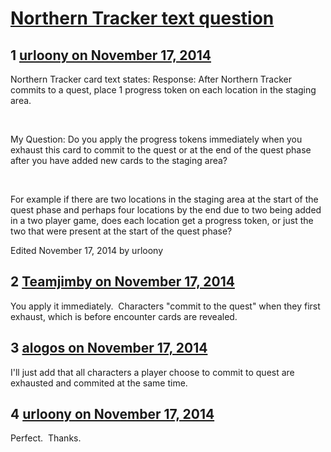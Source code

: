 # [Northern Tracker text question](https://community.fantasyflightgames.com/topic/127237-northern-tracker-text-question/)

## 1 [urloony on November 17, 2014](https://community.fantasyflightgames.com/topic/127237-northern-tracker-text-question/?do=findComment&comment=1336781)

Northern Tracker card text states: Response: After Northern Tracker commits to a quest, place 1 progress token on each location in the staging area.

 

My Question: Do you apply the progress tokens immediately when you exhaust this card to commit to the quest or at the end of the quest phase after you have added new cards to the staging area?  

 

For example if there are two locations in the staging area at the start of the quest phase and perhaps four locations by the end due to two being added in a two player game, does each location get a progress token, or just the two that were present at the start of the quest phase?

Edited November 17, 2014 by urloony

## 2 [Teamjimby on November 17, 2014](https://community.fantasyflightgames.com/topic/127237-northern-tracker-text-question/?do=findComment&comment=1336806)

You apply it immediately.  Characters "commit to the quest" when they first exhaust, which is before encounter cards are revealed.

## 3 [alogos on November 17, 2014](https://community.fantasyflightgames.com/topic/127237-northern-tracker-text-question/?do=findComment&comment=1336942)

I'll just add that all characters a player choose to commit to quest are exhausted and commited at the same time.

## 4 [urloony on November 17, 2014](https://community.fantasyflightgames.com/topic/127237-northern-tracker-text-question/?do=findComment&comment=1337275)

Perfect.  Thanks.

